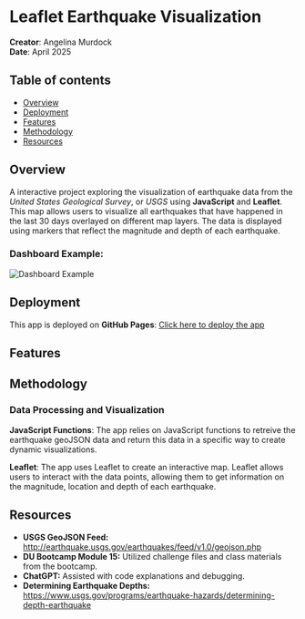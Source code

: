 # Leaflet Earthquake Visualization
**Creator**: Angelina Murdock  
**Date**: April 2025

## Table of contents
- [Overview](#overview)
- [Deployment](#deployment)
- [Features](#features)
- [Methodology](#methodology)
- [Resources](#resources)

## Overview
A interactive project exploring the visualization of earthquake data from the *United States Geological Survey*, or *USGS* using **JavaScript** and **Leaflet**. This map allows users to visualize all earthquakes that have happened in the last 30 days overlayed on different map layers. The data is displayed using markers that reflect the magnitude and depth of each earthquake. 



### Dashboard Example:

![Dashboard Example]()

## Deployment
This app is deployed on **GitHub Pages**: [Click here to deploy the app]()

## Features


## Methodology
### Data Processing and Visualization
**JavaScript Functions**: The app relies on JavaScript functions to retreive the earthquake geoJSON data and return this data in a specific way to create dynamic visualizations.

**Leaflet**: The app uses Leaflet to create an interactive map. Leaflet allows users to interact with the data points, allowing them to get information on the magnitude, location and depth of each earthquake.

## Resources
* **USGS GeoJSON Feed:** http://earthquake.usgs.gov/earthquakes/feed/v1.0/geojson.php 
* **DU Bootcamp Module 15:** Utilized challenge files and class materials from the bootcamp.
* **ChatGPT:** Assisted with code explanations and debugging.
* **Determining Earthquake Depths:** https://www.usgs.gov/programs/earthquake-hazards/determining-depth-earthquake 